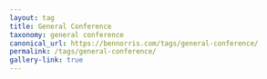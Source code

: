 ```yaml
---
layout: tag
title: General Conference
taxonomy: general conference
canonical_url: https://bennorris.com/tags/general-conference/
permalink: /tags/general-conference/
gallery-link: true
---
```

